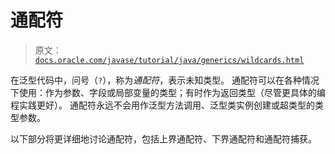 # 通配符

> 原文：[`docs.oracle.com/javase/tutorial/java/generics/wildcards.html`](https://docs.oracle.com/javase/tutorial/java/generics/wildcards.html)

在泛型代码中，问号（`?`），称为*通配符*，表示未知类型。 通配符可以在各种情况下使用：作为参数、字段或局部变量的类型；有时作为返回类型（尽管更具体的编程实践更好）。 通配符永远不会用作泛型方法调用、泛型类实例创建或超类型的类型参数。

以下部分将更详细地讨论通配符，包括上界通配符、下界通配符和通配符捕获。
